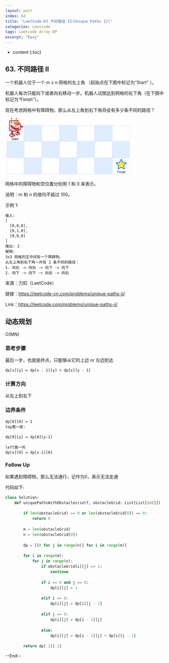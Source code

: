 ```yaml
---
layout: post
index: 63
title: "LeetCode-63.不同路径 II(Unique Paths II)"
categories: Leetcode
tags: Leetcode Array DP
excerpt: "Easy"
---
```


* content
{:toc}

## 63. 不同路径 II

一个机器人位于一个 m x n 网格的左上角 （起始点在下图中标记为“Start” ）。

机器人每次只能向下或者向右移动一步。机器人试图达到网格的右下角（在下图中标记为“Finish”）。

现在考虑网格中有障碍物。那么从左上角到右下角将会有多少条不同的路径？

![图片说明](./images/leetcode-algorithm-62.png)

网格中的障碍物和空位置分别用 1 和 0 来表示。

说明：m 和 n 的值均不超过 100。

示例 1:

```
输入:
[
  [0,0,0],
  [0,1,0],
  [0,0,0]
]
输出: 2
解释:
3x3 网格的正中间有一个障碍物。
从左上角到右下角一共有 2 条不同的路径：
1. 向右 -> 向右 -> 向下 -> 向下
2. 向下 -> 向下 -> 向右 -> 向右
```

来源：力扣（LeetCode）

链接：https://leetcode-cn.com/problems/unique-paths-ii/

Link：https://leetcode.com/problems/unique-paths-ii/

## 动态规划

O(MN)

### 思考步骤

最后一步，也就是终点，只能够从它的上边 or 左边到达

```
dp[x][y] = dp[x - 1][y] + dp[x][y - 1]
```

### 计算方向

从左上到右下

### 边界条件

```
dp[0][0] = 1
top第一排:

dp[0][y] = dp[0][y-1]

left第一列
dp[x][0] = dp[x-1][0]
```

### Follow Up

如果遇到障碍物，那么无法通行，记作为0，表示无法走通

代码如下:

```python
class Solution:
    def uniquePathsWithObstacles(self, obstacleGrid: List[List[int]]) -> int:
        
        if len(obstacleGrid) == 0 or len(obstacleGrid[0]) == 0:
            return 0
        
        m = len(obstacleGrid)
        n = len(obstacleGrid[0])
        
        dp = [[0 for j in range(n)] for i in range(m)]
        
        for i in range(m):
            for j in range(n):
                if obstacleGrid[i][j] == 1:
                    continue
                
                if i == 0 and j == 0:
                    dp[i][j] = 1
                    
                elif i == 0:
                    dp[i][j] = dp[i][j - 1]
                    
                elif j == 0:
                    dp[i][j] = dp[i - 1][j]
                    
                else:
                    dp[i][j] = dp[i - 1][j] + dp[i][j - 1]
                    
        return dp[-1][-1]
```

--End--